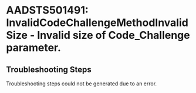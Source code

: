 # AADSTS501491: InvalidCodeChallengeMethodInvalidSize - Invalid size of Code_Challenge parameter.


## Troubleshooting Steps
Troubleshooting steps could not be generated due to an error.